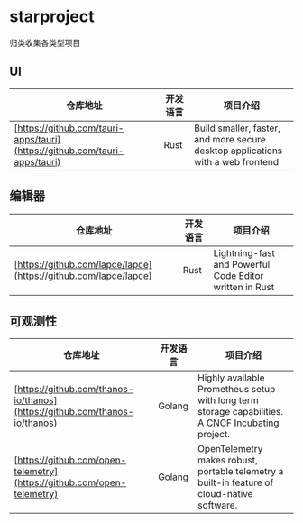 # starproject
归类收集各类型项目

## UI

| 仓库地址                                                                   | 开发语言 | 项目介绍                                                                        |
| -------------------------------------------------------------------------- | -------- | ------------------------------------------------------------------------------- |
| [https://github.com/tauri-apps/tauri](https://github.com/tauri-apps/tauri) | Rust     | Build smaller, faster, and more secure desktop applications with a web frontend |

## 编辑器

| 仓库地址                                                         | 开发语言 | 项目介绍                                                |
| ---------------------------------------------------------------- | -------- | ------------------------------------------------------- |
| [https://github.com/lapce/lapce](https://github.com/lapce/lapce) | Rust     | Lightning-fast and Powerful Code Editor written in Rust |





## 可观测性


| 仓库地址                                                                   | 开发语言 | 项目介绍                                                                                          |
| -------------------------------------------------------------------------- | -------- | ------------------------------------------------------------------------------------------------- |
| [https://github.com/thanos-io/thanos](https://github.com/thanos-io/thanos) | Golang   | Highly available Prometheus setup with long term storage capabilities. A CNCF Incubating project. |
| [https://github.com/open-telemetry](https://github.com/open-telemetry)     | Golang   | OpenTelemetry makes robust, portable telemetry a built-in feature of cloud-native software.       |